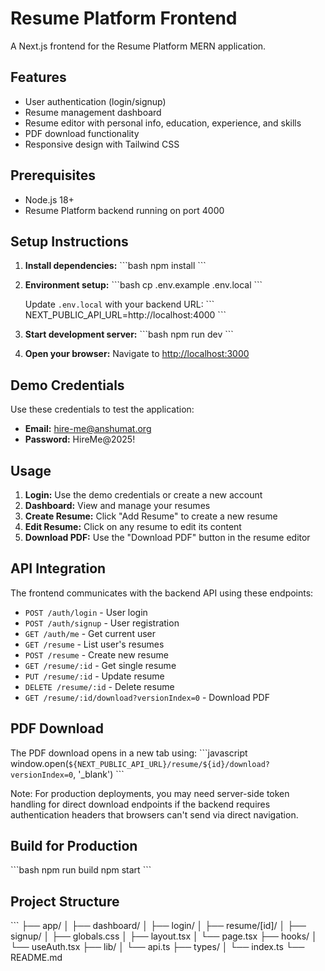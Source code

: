 # Resume Platform Frontend

A Next.js frontend for the Resume Platform MERN application.

## Features

- User authentication (login/signup)
- Resume management dashboard
- Resume editor with personal info, education, experience, and skills
- PDF download functionality
- Responsive design with Tailwind CSS

## Prerequisites

- Node.js 18+
- Resume Platform backend running on port 4000

## Setup Instructions

1. **Install dependencies:**
   \`\`\`bash
   npm install
   \`\`\`

2. **Environment setup:**
   \`\`\`bash
   cp .env.example .env.local
   \`\`\`
   
   Update `.env.local` with your backend URL:
   \`\`\`
   NEXT_PUBLIC_API_URL=http://localhost:4000
   \`\`\`

3. **Start development server:**
   \`\`\`bash
   npm run dev
   \`\`\`

4. **Open your browser:**
   Navigate to [http://localhost:3000](http://localhost:3000)

## Demo Credentials

Use these credentials to test the application:

- **Email:** hire-me@anshumat.org
- **Password:** HireMe@2025!

## Usage

1. **Login:** Use the demo credentials or create a new account
2. **Dashboard:** View and manage your resumes
3. **Create Resume:** Click "Add Resume" to create a new resume
4. **Edit Resume:** Click on any resume to edit its content
5. **Download PDF:** Use the "Download PDF" button in the resume editor

## API Integration

The frontend communicates with the backend API using these endpoints:

- `POST /auth/login` - User login
- `POST /auth/signup` - User registration
- `GET /auth/me` - Get current user
- `GET /resume` - List user's resumes
- `POST /resume` - Create new resume
- `GET /resume/:id` - Get single resume
- `PUT /resume/:id` - Update resume
- `DELETE /resume/:id` - Delete resume
- `GET /resume/:id/download?versionIndex=0` - Download PDF

## PDF Download

The PDF download opens in a new tab using:
\`\`\`javascript
window.open(`${NEXT_PUBLIC_API_URL}/resume/${id}/download?versionIndex=0`, '_blank')
\`\`\`

Note: For production deployments, you may need server-side token handling for direct download endpoints if the backend requires authentication headers that browsers can't send via direct navigation.

## Build for Production

\`\`\`bash
npm run build
npm start
\`\`\`

## Project Structure

\`\`\`
├── app/
│   ├── dashboard/
│   ├── login/
│   ├── resume/[id]/
│   ├── signup/
│   ├── globals.css
│   ├── layout.tsx
│   └── page.tsx
├── hooks/
│   └── useAuth.tsx
├── lib/
│   └── api.ts
├── types/
│   └── index.ts
└── README.md
